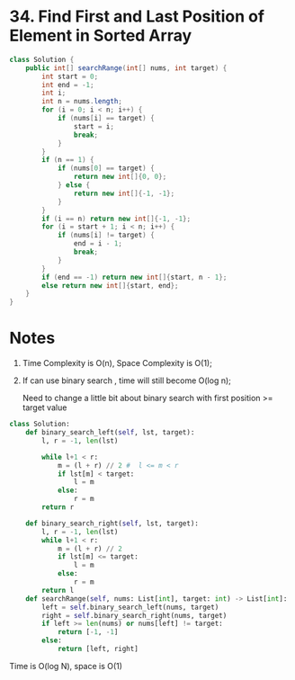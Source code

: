 # 34. Find First and Last Position of Element in Sorted Array

```java
class Solution {
    public int[] searchRange(int[] nums, int target) {
        int start = 0;
        int end = -1;
        int i;
        int n = nums.length;
        for (i = 0; i < n; i++) {
            if (nums[i] == target) {
                start = i;
                break;
            }
        }
        if (n == 1) {
            if (nums[0] == target) {
                return new int[]{0, 0};
            } else {
                return new int[]{-1, -1};
            }
        }
        if (i == n) return new int[]{-1, -1};
        for (i = start + 1; i < n; i++) {
            if (nums[i] != target) {
                end = i - 1;
                break;
            }
        }
        if (end == -1) return new int[]{start, n - 1};
        else return new int[]{start, end};
    }
}
```

# Notes

1. Time Complexity is O(n), Space Complexity is O(1);

2. If can use binary search , time will still become O(log n);

   Need to change a little bit about binary search with first position >= target value



```python
class Solution:
    def binary_search_left(self, lst, target):
        l, r = -1, len(lst)

        while l+1 < r:
            m = (l + r) // 2 #  l <= m < r
            if lst[m] < target:
                l = m
            else:
                r = m
        return r

    def binary_search_right(self, lst, target):
        l, r = -1, len(lst)
        while l+1 < r:
            m = (l + r) // 2
            if lst[m] <= target:
                l = m
            else:
                r = m
        return l
    def searchRange(self, nums: List[int], target: int) -> List[int]:
        left = self.binary_search_left(nums, target)
        right = self.binary_search_right(nums, target)
        if left >= len(nums) or nums[left] != target:
            return [-1, -1]
        else:
            return [left, right]

```
Time is O(log N), space is O(1)